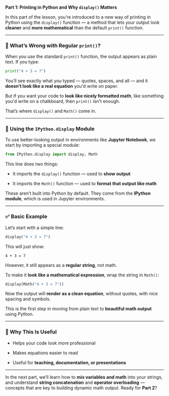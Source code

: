 **Part 1: Printing in Python and Why `display()` Matters**

In this part of the lesson, you’re introduced to a new way of printing in Python using the `display()` function — a method that lets your output look **cleaner** and **more mathematical** than the default `print()` function.

---

### 🧾 What’s Wrong with Regular `print()`?

When you use the standard `print()` function, the output appears as plain text. If you type:

```python
print("4 + 3 = 7")
```

You’ll see exactly what you typed — quotes, spaces, and all — and it **doesn’t look like a real equation** you'd write on paper.

But if you want your code to **look like nicely formatted math**, like something you'd write on a chalkboard, then `print()` isn't enough.

That’s where `display()` and `Math()` come in.

---

### 🧪 Using the `IPython.display` Module

To use better-looking output in environments like **Jupyter Notebook**, we start by importing a special module:

```python
from IPython.display import display, Math
```

This line does two things:

- It imports the `display()` function — used to **show output**
    
- It imports the `Math()` function — used to **format that output like math**
    

These aren’t built into Python by default. They come from the **IPython module**, which is used in Jupyter environments.

---

### ✅ Basic Example

Let’s start with a simple line:

```python
display("4 + 3 = 7")
```

This will just show:

```
4 + 3 = 7
```

However, it still appears as a **regular string**, not math.

To make it **look like a mathematical expression**, wrap the string in `Math()`:

```python
display(Math("4 + 3 = 7"))
```

Now the output will **render as a clean equation**, without quotes, with nice spacing and symbols.

This is the first step in moving from plain text to **beautiful math output** using Python.

---

### 🧠 Why This Is Useful

- Helps your code look more professional
    
- Makes equations easier to read
    
- Useful for **teaching, documentation, or presentations**
    

---

In the next part, we’ll learn how to **mix variables and math** into your strings, and understand **string concatenation** and **operator overloading** — concepts that are key to building dynamic math output. Ready for **Part 2**?